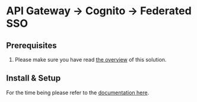 # API Gateway -> Cognito -> Federated SSO


## Prerequisites

1. Please make sure you have read [the overview](../README.md) of this solution.

## Install & Setup

For the time being please refer to the [documentation here](https://github.com/UWFosterIT/aws-cognito/wiki/Step-1:-AWS-AuthN-using-Cognito-User-Pool-with-SAML-Federation-at-the-UW).